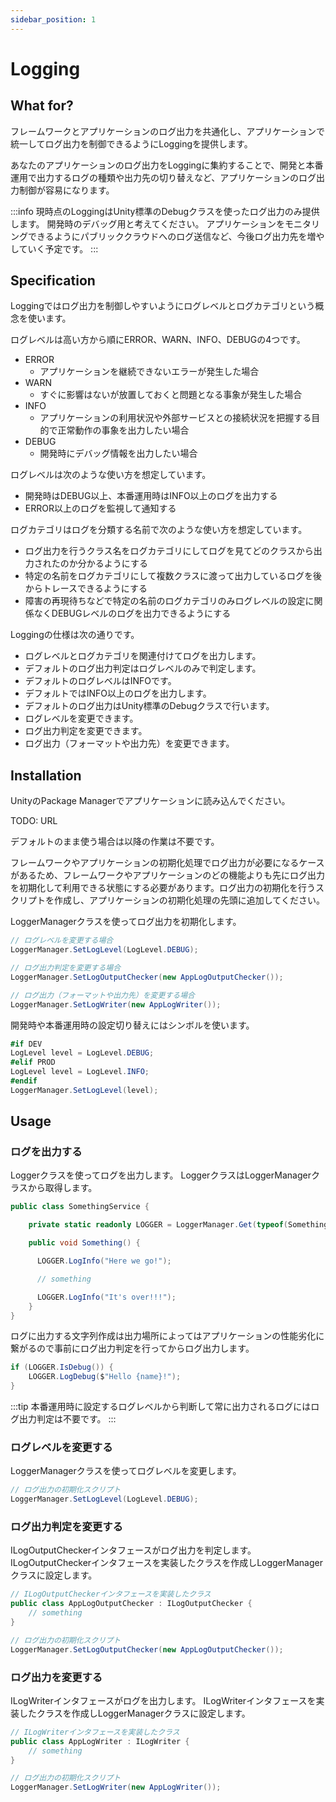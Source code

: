 ```yaml
---
sidebar_position: 1
---
```


# Logging

## What for?

フレームワークとアプリケーションのログ出力を共通化し、アプリケーションで統一してログ出力を制御できるようにLoggingを提供します。

あなたのアプリケーションのログ出力をLoggingに集約することで、開発と本番運用で出力するログの種類や出力先の切り替えなど、アプリケーションのログ出力制御が容易になります。

:::info
現時点のLoggingはUnity標準のDebugクラスを使ったログ出力のみ提供します。
開発時のデバッグ用と考えてください。
アプリケーションをモニタリングできるようにパブリッククラウドへのログ送信など、今後ログ出力先を増やしていく予定です。
:::

## Specification

Loggingではログ出力を制御しやすいようにログレベルとログカテゴリという概念を使います。

ログレベルは高い方から順にERROR、WARN、INFO、DEBUGの4つです。

- ERROR
  - アプリケーションを継続できないエラーが発生した場合
- WARN
  - すぐに影響はないが放置しておくと問題となる事象が発生した場合
- INFO
  - アプリケーションの利用状況や外部サービスとの接続状況を把握する目的で正常動作の事象を出力したい場合
- DEBUG
  - 開発時にデバッグ情報を出力したい場合

ログレベルは次のような使い方を想定しています。
- 開発時はDEBUG以上、本番運用時はINFO以上のログを出力する
- ERROR以上のログを監視して通知する

ログカテゴリはログを分類する名前で次のような使い方を想定しています。
- ログ出力を行うクラス名をログカテゴリにしてログを見てどのクラスから出力されたのか分かるようにする
- 特定の名前をログカテゴリにして複数クラスに渡って出力しているログを後からトレースできるようにする
- 障害の再現待ちなどで特定の名前のログカテゴリのみログレベルの設定に関係なくDEBUGレベルのログを出力できるようにする

Loggingの仕様は次の通りです。

- ログレベルとログカテゴリを関連付けてログを出力します。
- デフォルトのログ出力判定はログレベルのみで判定します。
- デフォルトのログレベルはINFOです。
- デフォルトではINFO以上のログを出力します。
- デフォルトのログ出力はUnity標準のDebugクラスで行います。
- ログレベルを変更できます。
- ログ出力判定を変更できます。
- ログ出力（フォーマットや出力先）を変更できます。

## Installation

UnityのPackage Managerでアプリケーションに読み込んでください。

TODO: URL

デフォルトのまま使う場合は以降の作業は不要です。

フレームワークやアプリケーションの初期化処理でログ出力が必要になるケースがあるため、フレームワークやアプリケーションのどの機能よりも先にログ出力を初期化して利用できる状態にする必要があります。ログ出力の初期化を行うスクリプトを作成し、アプリケーションの初期化処理の先頭に追加してください。

LoggerManagerクラスを使ってログ出力を初期化します。

```csharp
// ログレベルを変更する場合
LoggerManager.SetLogLevel(LogLevel.DEBUG);

// ログ出力判定を変更する場合
LoggerManager.SetLogOutputChecker(new AppLogOutputChecker());

// ログ出力（フォーマットや出力先）を変更する場合
LoggerManager.SetLogWriter(new AppLogWriter());
```

開発時や本番運用時の設定切り替えにはシンボルを使います。

```csharp
#if DEV
LogLevel level = LogLevel.DEBUG;
#elif PROD
LogLevel level = LogLevel.INFO;
#endif
LoggerManager.SetLogLevel(level);
```

## Usage

### ログを出力する

Loggerクラスを使ってログを出力します。
LoggerクラスはLoggerManagerクラスから取得します。

```csharp
public class SomethingService {

    private static readonly LOGGER = LoggerManager.Get(typeof(SomethingService).Name);

    public void Something() {

      LOGGER.LogInfo("Here we go!");

      // something

      LOGGER.LogInfo("It's over!!!");
    }
}
```

ログに出力する文字列作成は出力場所によってはアプリケーションの性能劣化に繋がるので事前にログ出力判定を行ってからログ出力します。

```csharp
if (LOGGER.IsDebug()) {
    LOGGER.LogDebug($"Hello {name}!");
}
```

:::tip
本番運用時に設定するログレベルから判断して常に出力されるログにはログ出力判定は不要です。
:::

### ログレベルを変更する

LoggerManagerクラスを使ってログレベルを変更します。

```csharp
// ログ出力の初期化スクリプト
LoggerManager.SetLogLevel(LogLevel.DEBUG);
```

### ログ出力判定を変更する

ILogOutputCheckerインタフェースがログ出力を判定します。
ILogOutputCheckerインタフェースを実装したクラスを作成しLoggerManagerクラスに設定します。

```csharp
// ILogOutputCheckerインタフェースを実装したクラス
public class AppLogOutputChecker : ILogOutputChecker {
    // something
}
```

```csharp
// ログ出力の初期化スクリプト
LoggerManager.SetLogOutputChecker(new AppLogOutputChecker());
```

### ログ出力を変更する

ILogWriterインタフェースがログを出力します。
ILogWriterインタフェースを実装したクラスを作成しLoggerManagerクラスに設定します。

```csharp
// ILogWriterインタフェースを実装したクラス
public class AppLogWriter : ILogWriter {
    // something
}
```

```csharp
// ログ出力の初期化スクリプト
LoggerManager.SetLogWriter(new AppLogWriter());
```
